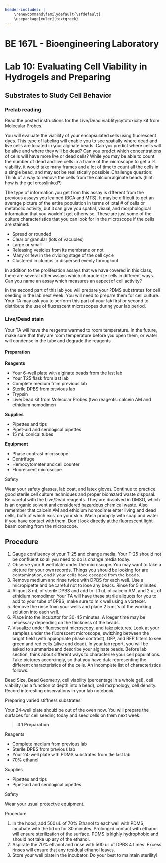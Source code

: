 ```yaml
---
header-includes: |
    \renewcommand\familydefault{\sfdefault}
    \usepackage[euler]{textgreek}
---
```


# BE 167L - Bioengineering Laboratory

# Lab 10: Evaluating Cell Viability in Hydrogels and Preparing

## Substrates to Study Cell Behavior

### Prelab reading

Read the posted instructions for the Live/Dead viability/cytotoxicity kit from Molecular Probes.

You will evaluate the viability of your encapsulated cells using fluorescent dyes. This type of labeling will enable you to see spatially where dead and live cells are located in your alginate beads. Can you predict where cells will be alive and where they will be dead? Can you predict which concentrations of cells will have more live or dead cells? While you may be able to count the number of dead and live cells in a frame of the microscope to get a % viability, it would take many frames and a lot of time to count all the cells in a single bead, and may not be realistically possible. Challenge question: Think of a way to remove the cells from the calcium alginate beads (hint: how is the gel crosslinked?)

The type of information you get from this assay is different from the previous assays you learned (BCA and MTS). It may be difficult to get an
average picture of the entire population in terms of total \# of cells or metabolic activity, but it can give you spatial, visual, and
morphological information that you wouldn't get otherwise. These are just some of the culture characteristics that you can look for in the
microscope if the cells are stained:

- Spread or rounded
- Clear or granular (lots of vacuoles)
- Large or small
- Releasing vesicles from its membrane or not
- Many or few in the dividing stage of the cell cycle
- Clustered in clumps or dispersed evenly throughout

In addition to the proliferation assays that we have covered in this class, there are several other assays which characterize cells in different ways. Can you name an assay which measures an aspect of cell activity?

In the second part of this lab you will prepare your PDMS substrates for cell seeding in the lab next week. You will need to prepare them for cell culture. Your TA may ask you to perform this part of your lab first or second to distribute the use of fluorescent microscopes during your lab period.

### Live/Dead stain

Your TA will have the reagents warmed to room temperature. In the future, make sure that they are room temperature before you open them, or water will condense in the tube and degrade the reagents.

#### Preparation

**Reagents**

- Your 6-well plate with alginate beads from the last lab
- Your T25 flask from last lab
- Complete medium from previous lab
- Sterile DPBS from previous lab
- Trypsin
- Live/Dead kit from Molecular Probes (two reagents: calcein AM and ethidium homodimer)

**Supplies**

- Pipettes and tips
- Pipet-aid and serological pipettes
- 15 mL conical tubes

**Equipment**

- Phase contrast microscope
- Centrifuge
- Hemocytometer and cell counter
- Fluorescent microscope

Safety

Wear your safety glasses, lab coat, and latex gloves. Continue to practice good sterile cell culture techniques and proper biohazard waste disposal. Be careful with the Live/Dead reagents. They are dissolved in DMSO, which is an organic solvent and considered hazardous chemical waste. Also remember that calcein AM and ethidium homodimer enter living and dead cells, both of which exist on your skin. Wash promptly with soap and water if you have contact with them. Don't look directly at the fluorescent light beam coming from the microscope.

Procedure 
----------

1. Gauge confluency of your T-25 and change media. Your T-25 should not be confluent so all you need to do is change media today.
2. Observe your 6 well plate under the microscope. You may want to take a picture for your own records. Things you should be looking for are contamination, and if your cells have escaped from the beads.
3. Remove medium and rinse twice with DPBS for each well. Use a micropipette and be careful not to lose any beads. Rinse for 5 minutes
4. Aliquot 8 mL of sterile DPBS and add to it 1 uL of calcein AM, and 2 uL of ethidium homodimer. Your TA will have these sterile aliquots for you to add to your tube of DPBS, make sure to mix well using a vortexer.
5. Remove the rinse from your wells and place 2.5 mL's of the working solution into each well.
6. Place into the incubator for 30-45 minutes. A longer time may be necessary depending on the thickness of the beads.
7. Visualize under fluorescent microscopy, and take pictures. Look at your samples under the fluorescent microscope, switching between the bright field (with appropriate phase contrast), GFP, and RFP filters to see green and red cells (alive and dead). In your lab report, you will be asked to summarize and describe your alginate beads. Before lab section, think about different ways to characterize your cell populations. Take pictures accordingly, so that you have data representing the different characteristics of the cells. An incomplete list of characteristics follows.

Bead Size, Bead Geometry, cell viability (percentage in a whole gel), cell viability (as a function of depth into a bead), cell morphology, cell density. Record interesting observations in your lab notebook.

Preparing varied stiffness substrates

Your 24-well plate should be out of the oven now. You will prepare the surfaces for cell seeding today and seed cells on them next week.

> **3.1 Preparation**

Reagents

- Complete medium from previous lab
- Sterile DPBS from previous lab
- Your 24-well plate with PDMS substrates from the last lab
- 70% ethanol

Supplies

- Pipettes and tips
- Pipet-aid and serological pipettes

Safety

Wear your usual protective equipment.

Procedure

1. In the hood, add 500 uL of 70% Ethanol to each well with PDMS, incubate with the lid on for 30 minutes. Prolonged contact with ethanol will ensure sterilization of the surface. PDMS is highly hydrophobic and should not take up any of the ethanol.
2. Aspirate the 70% ethanol and rinse with 500 uL of DPBS 4 times. Excess rinses will ensure that any residual ethanol leaves.
3. Store your well plate in the incubator. Do your best to maintain sterility!
